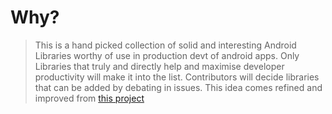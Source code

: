 # Why?
> This is a hand picked collection of solid and interesting Android Libraries worthy of use in production devt of android apps.
> Only Libraries that truly and directly help and maximise developer productivity will make it into the list.
> Contributors will decide libraries that can be added by debating in issues.
> This idea comes refined and improved from [this project](https://github.com/pcqpcq/open-source-android-apps)